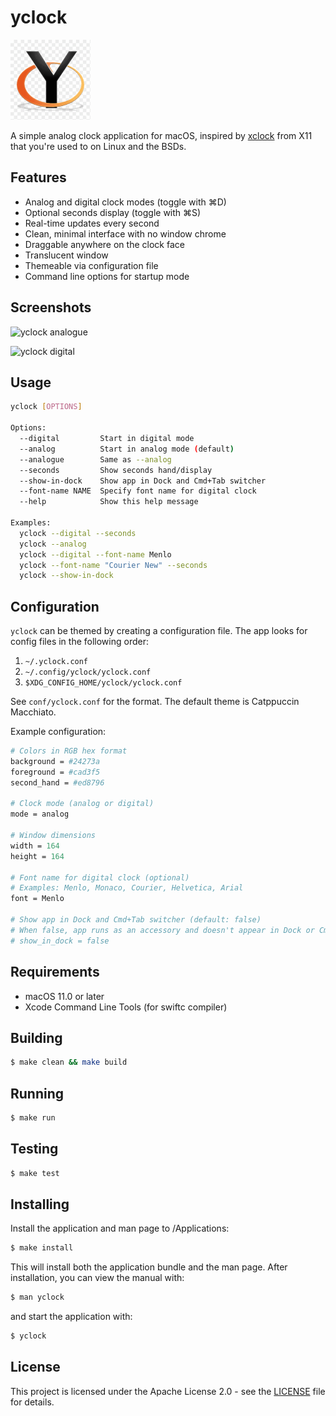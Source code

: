 # yclock

<img src="yclock/yclock.png" alt="yclock icon" width="128"/>

A simple analog clock application for macOS, inspired by
[xclock](https://www.x.org/releases/X11R7.6/doc/man/man1/xclock.1.xhtml)
from X11 that you're used to on Linux and the BSDs.

## Features

- Analog and digital clock modes (toggle with ⌘D)
- Optional seconds display (toggle with ⌘S)
- Real-time updates every second
- Clean, minimal interface with no window chrome
- Draggable anywhere on the clock face
- Translucent window
- Themeable via configuration file
- Command line options for startup mode

## Screenshots
<img
  src="doc/yclock-analogue.png"
  alt="yclock analogue"
/>

<img
  src="doc/yclock-digital.png"
  alt="yclock digital"
/>

## Usage

```bash
yclock [OPTIONS]

Options:
  --digital         Start in digital mode
  --analog          Start in analog mode (default)
  --analogue        Same as --analog
  --seconds         Show seconds hand/display
  --show-in-dock    Show app in Dock and Cmd+Tab switcher
  --font-name NAME  Specify font name for digital clock
  --help            Show this help message

Examples:
  yclock --digital --seconds
  yclock --analog
  yclock --digital --font-name Menlo
  yclock --font-name "Courier New" --seconds
  yclock --show-in-dock
```

## Configuration

`yclock` can be themed by creating a configuration file. The app looks
for config files in the following order:
1. `~/.yclock.conf`
2. `~/.config/yclock/yclock.conf`
3. `$XDG_CONFIG_HOME/yclock/yclock.conf`

See `conf/yclock.conf` for the format. The default theme is Catppuccin
Macchiato.

Example configuration:
```perl
# Colors in RGB hex format
background = #24273a
foreground = #cad3f5
second_hand = #ed8796

# Clock mode (analog or digital)
mode = analog

# Window dimensions
width = 164
height = 164

# Font name for digital clock (optional)
# Examples: Menlo, Monaco, Courier, Helvetica, Arial
font = Menlo

# Show app in Dock and Cmd+Tab switcher (default: false)
# When false, app runs as an accessory and doesn't appear in Dock or Cmd+Tab
# show_in_dock = false
```

## Requirements

- macOS 11.0 or later
- Xcode Command Line Tools (for swiftc compiler)

## Building

```bash
$ make clean && make build
```

## Running

```bash
$ make run
```

## Testing

```bash
$ make test
```

## Installing

Install the application and man page to /Applications:
```bash
$ make install
```

This will install both the application bundle and the man page. After
installation, you can view the manual with:

```bash
$ man yclock
```
and start the application with:

```bash
$ yclock
```

## License

This project is licensed under the Apache License 2.0 - see the
[LICENSE](LICENSE) file for details.

